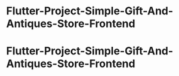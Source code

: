 # Flutter-Project-Simple-Gift-And-Antiques-Store-Frontend
# Flutter-Project-Simple-Gift-And-Antiques-Store-Frontend
